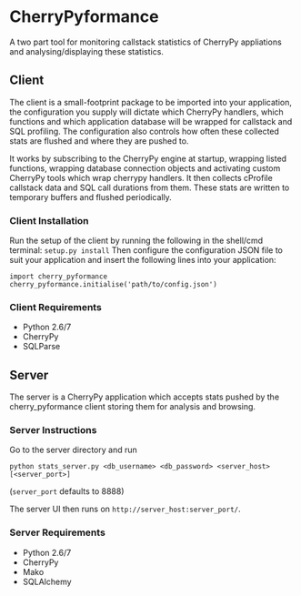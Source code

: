 # CherryPyformance

A two part tool for monitoring callstack statistics of CherryPy appliations and analysing/displaying these statistics.

## Client

The client is a small-footprint package to be imported into your application, the configuration you supply will dictate which CherryPy handlers, which functions and which application database will be wrapped for callstack and SQL profiling. The configuration also controls how often these collected stats are flushed and where they are pushed to.

It works by subscribing to the CherryPy engine at startup, wrapping listed functions, wrapping database connection objects and activating custom CherryPy tools which wrap cherrypy handlers. It then collects cProfile callstack data and SQL call durations from them. These stats are written to temporary buffers and flushed periodically.

### Client Installation

Run the setup of the client by running the following in the shell/cmd terminal:
```setup.py install```
Then configure the configuration JSON file to suit your application and insert the following lines into your application:
```
import cherry_pyformance
cherry_pyformance.initialise('path/to/config.json')
```

### Client Requirements
* Python 2.6/7
* CherryPy
* SQLParse

## Server

The server is a CherryPy application which accepts stats pushed by the cherry_pyformance client storing them for analysis and browsing.

### Server Instructions
Go to the server directory and run
```
python stats_server.py <db_username> <db_password> <server_host> [<server_port>]
```
(`server_port` defaults to 8888)

The server UI then runs on `http://server_host:server_port/`.

### Server Requirements
* Python 2.6/7
* CherryPy
* Mako
* SQLAlchemy

